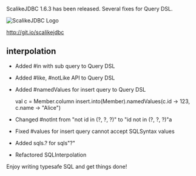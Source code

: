 ScalikeJDBC 1.6.3 has been released. Several fixes for Query DSL.

![ScalikeJDBC Logo](http://scalikejdbc.org/img/logo.png)

http://git.io/scalikejdbc

## interpolation

- Added #in with sub query to Query DSL
- Added #like, #notLike API to Query DSL
- Added #namedValues for insert query to Query DSL

    val c = Member.column
    insert.into(Member).namedValues(c.id -> 123, c.name -> "Alice")

- Changed #notInt from "not id in (?, ?, ?)" to "id not in (?, ?, ?)"a
- Fixed #values for insert query cannot accept SQLSyntax values
- Added sqls.? for sqls"?"
- Refactored SQLInterpolation 

Enjoy writing typesafe SQL and get things done!

